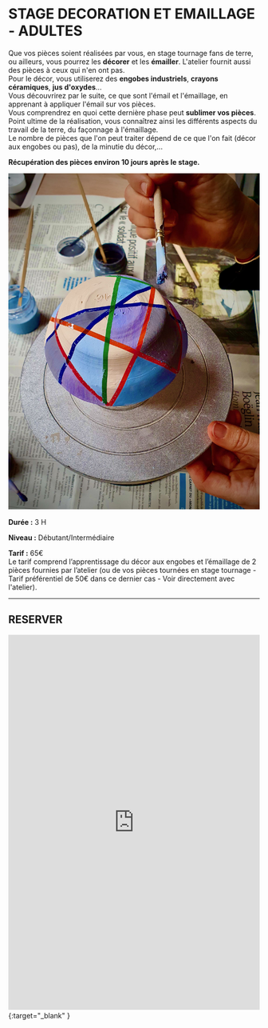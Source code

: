 # STAGE DECORATION ET EMAILLAGE - ADULTES  

Que vos pièces soient réalisées par vous, en stage tournage fans de terre, ou ailleurs, vous pourrez les **décorer** et les **émailler**. L'atelier fournit aussi des pièces à ceux qui n'en ont pas.  
Pour le décor, vous utiliserez des **engobes industriels**, **crayons céramiques**, **jus d'oxydes**...  
Vous découvrirez par le suite, ce que sont l'émail et l'émaillage, en apprenant à appliquer l'émail sur vos pièces.  
Vous comprendrez en quoi cette dernière phase peut **sublimer vos pièces**.  
Point ultime de la réalisation, vous connaîtrez ainsi les différents aspects du travail de la terre, du façonnage à l'émaillage.  
Le nombre de pièces que l'on peut traiter dépend de ce que l'on fait (décor aux engobes ou pas), de la minutie du décor,...  

**Récupération des pièces environ 10 jours après le stage.**  

<img src="/images/decoration-emaillage-stages-poterie-fansdeterre-ceramique-colombes-paris.jpeg" class="image-stage">

**Durée :** 3 H  

**Niveau :** Débutant/Intermédiaire  

**Tarif :** 65€  
Le tarif comprend l’apprentissage du décor aux engobes et l’émaillage de 2 pièces fournies par l’atelier (ou de vos pièces tournées en stage tournage - Tarif préférentiel de 50€ dans ce dernier cas - Voir directement avec l'atelier).  
 
 ---

## RESERVER  
<iframe id="haWidget" allowtransparency="true" scrolling="auto" src="https://www.helloasso.com/associations/fans-de-terre/evenements/stages-modelage-ou-emaillage-2020-2021/widget" style="width: 100%; height: 750px; border: none;" onload="window.scroll(0, this.offsetTop)"></iframe>{:target="_blank" }
